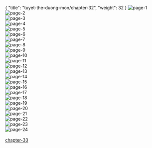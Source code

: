 { "title": "tuyet-the-duong-mon/chapter-32", "weight": 32 }
<img src="tuyet-the-duong-mon_0032_01-b14471cc2d324bf3837bebe3018b7f43.webp" alt="page-1" origin="http://3.bp.blogspot.com/-I5tDkyeEBfU/VNUZnLRSh4I/AAAAAAAAVgY/EVoRWxxFvJg/s0/31-1.jpg"><br/>
<img src="tuyet-the-duong-mon_0032_02-9f13c19d139ca5eea516090208be434d.webp" alt="page-2" origin="http://3.bp.blogspot.com/-6WnrVyj2Arw/VNUZpGwbp0I/AAAAAAAAVgo/OR7ckvOcCV8/s0/31-2.jpg"><br/>
<img src="tuyet-the-duong-mon_0032_03-f9e3af0046a8fff5ac85e4e45c55b243.webp" alt="page-3" origin="http://3.bp.blogspot.com/-qWSCybVBeOQ/VNUZqxm-pkI/AAAAAAAAVg4/Gl9gAYC1r9E/s0/31-3.jpg"><br/>
<img src="tuyet-the-duong-mon_0032_04-539252fcdf3264a0da308f1799891838.webp" alt="page-4" origin="http://3.bp.blogspot.com/-xWDBFWcL49s/VNUZs-6lEQI/AAAAAAAAVhM/nn1QK2iL2mc/s0/31-4.jpg"><br/>
<img src="tuyet-the-duong-mon_0032_05-c1cf4c7b234a44aa545b36c8ea4e808b.webp" alt="page-5" origin="http://3.bp.blogspot.com/-xb0RiAT5m_M/VNUZu3U0SoI/AAAAAAAAVhg/YZAx3jg1S-c/s0/31-5.jpg"><br/>
<img src="tuyet-the-duong-mon_0032_06-f46add13307f30ca47cbe81d6fc27151.webp" alt="page-6" origin="http://3.bp.blogspot.com/-Nh5MD4TQZVc/VNUZxIXBnRI/AAAAAAAAVh4/G9vge5pBV7Y/s0/31-6.jpg"><br/>
<img src="tuyet-the-duong-mon_0032_07-196c74ae6aa03115e7c980990ea04ba6.webp" alt="page-7" origin="http://3.bp.blogspot.com/-IaHZw09PPLc/VNUZzRKwu0I/AAAAAAAAViA/OxsY68_3PSg/s0/31-7.jpg"><br/>
<img src="tuyet-the-duong-mon_0032_08-d92bd51a0391e7ddee12a0ce673298e0.webp" alt="page-8" origin="http://3.bp.blogspot.com/-odVoFxvxWYQ/VNUZ1EXTrEI/AAAAAAAAViI/ugPbqvPFlRU/s0/31-8.jpg"><br/>
<img src="tuyet-the-duong-mon_0032_09-855363f215a2633c252f21d62f83ed9f.webp" alt="page-9" origin="http://3.bp.blogspot.com/-cCBCdUAbwrI/VNUZ3MLStNI/AAAAAAAAViQ/EjkUxEDH9ZE/s0/31-9.jpg"><br/>
<img src="tuyet-the-duong-mon_0032_10-4c8c1ff7734c392abf7c9714bfa20bd9.webp" alt="page-10" origin="http://3.bp.blogspot.com/-cFnRP1m8vF4/VNUZ5f2JCwI/AAAAAAAAViY/Cjg2dcQ0K2U/s0/31-10.jpg"><br/>
<img src="tuyet-the-duong-mon_0032_11-a71f62a13607a4325ae32fc160b5f494.webp" alt="page-11" origin="http://3.bp.blogspot.com/-p3qv-QSKhKc/VNUZ7RxZETI/AAAAAAAAVig/VD3FdH66rjc/s0/31-11.jpg"><br/>
<img src="tuyet-the-duong-mon_0032_12-35c37bcdf6a1ff6110c3c3bbf45fea61.webp" alt="page-12" origin="http://3.bp.blogspot.com/-ZDeK626aVJw/VNUZ80xrULI/AAAAAAAAVio/RphW64E-e9Y/s0/31-12.jpg"><br/>
<img src="tuyet-the-duong-mon_0032_13-24d6a024ef445b44683d24df47741f7f.webp" alt="page-13" origin="http://3.bp.blogspot.com/-f4HyfXge2bw/VNUZ-xpSpPI/AAAAAAAAViw/WPv8Y8eo-m0/s0/31-13.jpg"><br/>
<img src="tuyet-the-duong-mon_0032_14-3be03d291a3830dffce5bd7968713dd0.webp" alt="page-14" origin="http://3.bp.blogspot.com/-XW9JAu3U1oI/VNUaA8oRZII/AAAAAAAAVi4/7UsvWIwd47I/s0/31-14.jpg"><br/>
<img src="tuyet-the-duong-mon_0032_15-a02c38926fcf0aff3d62829022be94f2.webp" alt="page-15" origin="http://3.bp.blogspot.com/-ydx305X1nS0/VNUaCitCd1I/AAAAAAAAVjA/Vg4MDtFAkxc/s0/31-15.jpg"><br/>
<img src="tuyet-the-duong-mon_0032_16-b69b749e7c04ec9aebfa8123af67ec11.webp" alt="page-16" origin="http://3.bp.blogspot.com/-QH3hYwwNC7g/VNUaE7JnL2I/AAAAAAAAVjI/VXyflXk4Q4Q/s0/31-16.jpg"><br/>
<img src="tuyet-the-duong-mon_0032_17-c761a6908e954afc42f2e2a6fba47517.webp" alt="page-17" origin="http://3.bp.blogspot.com/-03fM_K6vIpE/VNUaGu9VnbI/AAAAAAAAVjQ/wrTt8QYTzCo/s0/31-17.jpg"><br/>
<img src="tuyet-the-duong-mon_0032_18-636943a6e494900db85fbf300c45aa47.webp" alt="page-18" origin="http://3.bp.blogspot.com/-CPVjzMlsHig/VNUaIQQaIcI/AAAAAAAAVjY/dz8vGRV3uFM/s0/31-18.jpg"><br/>
<img src="tuyet-the-duong-mon_0032_19-e27838bedc15a3215fbee5e1ff3df03d.webp" alt="page-19" origin="http://3.bp.blogspot.com/-bGm8PJU64AU/VNUaKDp-oRI/AAAAAAAAVjg/9mbnSWuFWiE/s0/31-19.jpg"><br/>
<img src="tuyet-the-duong-mon_0032_20-ad62860e8993e33e4e45de178356a9f8.webp" alt="page-20" origin="http://3.bp.blogspot.com/-VO96H1b3kv8/VNUaLpEItuI/AAAAAAAAVjo/Mr02vnn-wuU/s0/31-20.jpg"><br/>
<img src="tuyet-the-duong-mon_0032_21-8a1cec40279ec682b5a970923168a1f9.webp" alt="page-21" origin="http://3.bp.blogspot.com/-He5WaDRVjXE/VNUaNfnuQRI/AAAAAAAAVjw/o9eR9sDzHyA/s0/31-21.jpg"><br/>
<img src="tuyet-the-duong-mon_0032_22-3934889bf647a3461b617d7db1e23a63.webp" alt="page-22" origin="http://3.bp.blogspot.com/-xKhz0rNme9Y/VNUaPaYHCVI/AAAAAAAAVj4/3iuRNvTiM-g/s0/31-22.jpg"><br/>
<img src="tuyet-the-duong-mon_0032_23-f74de4f7b219fea730884126f6c1d586.webp" alt="page-23" origin="http://3.bp.blogspot.com/-_Do3sykdD8o/VNUaQwVTKcI/AAAAAAAAVkA/myZL0gTADvg/s0/31-23.jpg"><br/>
<img src="tuyet-the-duong-mon_0032_24-867d22b1bbfdff7645506625281d2ff8.webp" alt="page-24" origin="http://3.bp.blogspot.com/-BjLe8OYWJco/VNUaSjcR6aI/AAAAAAAAVkI/vZl3U4xdzhg/s0/31-24.jpg"><br/>
<br/><a class="nextchap" href="/tuyet-the-duong-mon/chapter-33">chapter-33</a>
